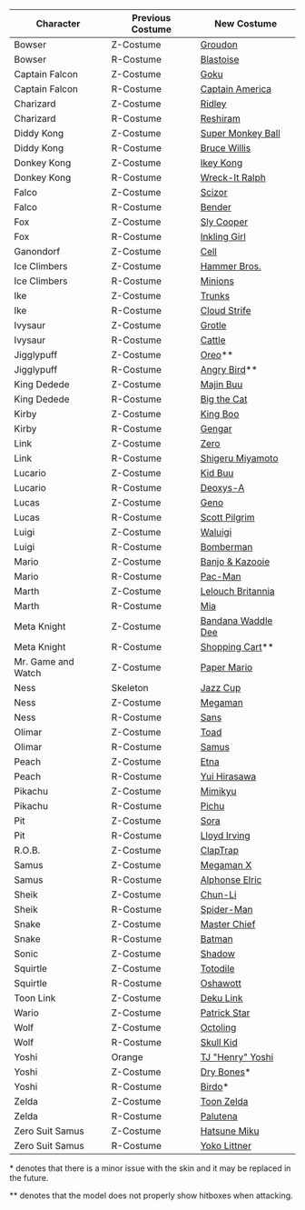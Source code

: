 | Character 		| Previous Costume 	| New Costume                                                            		 	|
|-----------		|------------------	|--------------	|
| Bowser			| Z-Costume			| [Groudon](http://forums.kc-mm.com/Gallery/BrawlView.php?Number=20629)				|
| Bowser			| R-Costume			| [Blastoise](http://forums.kc-mm.com/Gallery/BrawlView.php?Number=30836)			|
| Captain Falcon 	| Z-Costume        	| [Goku](http://forums.kc-mm.com/Gallery/BrawlView.php?Number=23665)              	|
| Captain Falcon	| R-Costume			| [Captain America](http://forums.kc-mm.com/Gallery/BrawlView.php?Number=25478)		|
| Charizard			| Z-Costume			| [Ridley](http://forums.kc-mm.com/Gallery/BrawlView.php?Number=12295)				|
| Charizard			| R-Costume			| [Reshiram](http://forums.kc-mm.com/Gallery/BrawlView.php?Number=27645)			|
| Diddy Kong		| Z-Costume			| [Super Monkey Ball](http://forums.kc-mm.com/Gallery/BrawlView.php?Number=28266)	|
| Diddy Kong		| R-Costume			| [Bruce Willis](http://forums.kc-mm.com/Gallery/BrawlView.php?Number=28056)		|
| Donkey Kong		| Z-Costume			| [Ikey Kong](http://forums.kc-mm.com/Gallery/BrawlView.php?Number=27520)			|
| Donkey Kong		| R-Costume			| [Wreck-It Ralph](http://forums.kc-mm.com/Gallery/BrawlView.php?Number=31396)		|
| Falco				| Z-Costume			| [Scizor](http://forums.kc-mm.com/Gallery/BrawlView.php?Number=24085)				|
| Falco				| R-Costume			| [Bender](http://forums.kc-mm.com/Gallery/BrawlView.php?Number=27588)				|
| Fox				| Z-Costume			| [Sly Cooper](http://forums.kc-mm.com/Gallery/BrawlView.php?Number=19901)			|
| Fox				| R-Costume			| [Inkling Girl](http://forums.kc-mm.com/Gallery/BrawlView.php?Number=213846)		|
| Ganondorf			| Z-Costume			| [Cell](http://forums.kc-mm.com/Gallery/BrawlView.php?Number=23529)				|
| Ice Climbers		| Z-Costume			| [Hammer Bros.](http://forums.kc-mm.com/Gallery/BrawlView.php?Number=203025)		|
| Ice Climbers		| R-Costume			| [Minions](http://forums.kc-mm.com/Gallery/BrawlView.php?Number=210291)			|
| Ike				| Z-Costume			| [Trunks](http://forums.kc-mm.com/Gallery/BrawlView.php?Number=22433)				|
| Ike				| R-Costume			| [Cloud Strife](http://forums.kc-mm.com/Gallery/BrawlView.php?Number=24702)		|
| Ivysaur			| Z-Costume			| [Grotle](http://forums.kc-mm.com/Gallery/BrawlView.php?Number=13832)				|
| Ivysaur			| R-Costume			| [Cattle](ttp://forums.kc-mm.com/Gallery/BrawlView.php?Number=31298)				|
| Jigglypuff		| Z-Costume			| [Oreo](http://forums.kc-mm.com/Gallery/BrawlView.php?Number=31286)**				|
| Jigglypuff		| R-Costume			| [Angry Bird](http://forums.kc-mm.com/Gallery/BrawlView.php?Number=31076)**		|
| King Dedede		| Z-Costume			| [Majin Buu](http://forums.kc-mm.com/Gallery/BrawlView.php?Number=31220)			|
| King Dedede		| R-Costume			| [Big the Cat](http://forums.kc-mm.com/Gallery/BrawlView.php?Number=32571)			|
| Kirby				| Z-Costume			| [King Boo](http://forums.kc-mm.com/Gallery/BrawlView.php?Number=24544)			|
| Kirby				| R-Costume			| [Gengar](http://forums.kc-mm.com/Gallery/BrawlView.php?Number=11688)				|
| Link				| Z-Costume			| [Zero](http://forums.kc-mm.com/Gallery/BrawlView.php?Number=17515)				|
| Link				| R-Costume			| [Shigeru Miyamoto](http://forums.kc-mm.com/Gallery/BrawlView.php?Number=32503)	|
| Lucario			| Z-Costume			| [Kid Buu](http://forums.kc-mm.com/Gallery/BrawlView.php?Number=18356)				|
| Lucario			| R-Costume			| [Deoxys-A](http://forums.kc-mm.com/Gallery/BrawlView.php?Number=13829)			|
| Lucas				| Z-Costume			| [Geno](http://forums.kc-mm.com/Gallery/BrawlView.php?Number=10433)				|
| Lucas				| R-Costume			| [Scott Pilgrim](http://forums.kc-mm.com/Gallery/BrawlView.php?Number=21896)		|
| Luigi				| Z-Costume			| [Waluigi](http://forums.kc-mm.com/Gallery/BrawlView.php?Number=27201)				|
| Luigi				| R-Costume			| [Bomberman](http://forums.kc-mm.com/Gallery/BrawlView.php?Number=23860)			|
| Mario				| Z-Costume			| [Banjo & Kazooie](http://forums.kc-mm.com/Gallery/BrawlView.php?Number=14120)		|
| Mario				| R-Costume			| [Pac-Man](http://forums.kc-mm.com/Gallery/BrawlView.php?Number=204556)			|
| Marth				| Z-Costume			| [Lelouch Britannia](http://forums.kc-mm.com/Gallery/BrawlView.php?Number=13961)	|
| Marth				| R-Costume			| [Mia](http://forums.kc-mm.com/Gallery/BrawlView.php?Number=35016)					|
| Meta Knight		| Z-Costume			| [Bandana Waddle Dee](http://forums.kc-mm.com/Gallery/BrawlView.php?Number=23981)	|
| Meta Knight		| R-Costume			| [Shopping Cart](http://forums.kc-mm.com/Gallery/BrawlView.php?Number=209555)**	|
| Mr. Game and Watch| Z-Costume			| [Paper Mario](http://forums.kc-mm.com/Gallery/BrawlView.php?Number=23892)			|
| Ness           	| Skeleton         	| [Jazz Cup](http://forums.kc-mm.com/Gallery/BrawlView.php?Number=211602)         	|
| Ness				| Z-Costume			| [Megaman](http://forums.kc-mm.com/Gallery/BrawlView.php?Number=206078)			|
| Ness				| R-Costume			| [Sans](http://forums.kc-mm.com/Gallery/BrawlView.php?Number=211255)				|
| Olimar			| Z-Costume			| [Toad](http://forums.kc-mm.com/Gallery/BrawlView.php?Number=25498)				|
| Olimar			| R-Costume			| [Samus](http://forums.kc-mm.com/Gallery/BrawlView.php?Number=31419)				|
| Peach				| Z-Costume			| [Etna](http://forums.kc-mm.com/Gallery/BrawlView.php?Number=15589)				|
| Peach				| R-Costume			| [Yui Hirasawa](http://forums.kc-mm.com/Gallery/BrawlView.php?Number=17584)		|
| Pikachu			| Z-Costume			| [Mimikyu](http://forums.kc-mm.com/Gallery/BrawlView.php?Number=216400)			|
| Pikachu			| R-Costume			| [Pichu](http://forums.kc-mm.com/Gallery/BrawlView.php?Number=27834)				|
| Pit				| Z-Costume			| [Sora](http://forums.kc-mm.com/Gallery/BrawlView.php?Number=7928)					|
| Pit				| R-Costume			| [Lloyd Irving](http://forums.kc-mm.com/Gallery/BrawlView.php?Number=23615)		|
| R.O.B.			| Z-Costume			| [ClapTrap](http://forums.kc-mm.com/Gallery/BrawlView.php?Number=33179)			|
| Samus				| Z-Costume			| [Megaman X](http://forums.kc-mm.com/Gallery/BrawlView.php?Number=31409)			|
| Samus				| R-Costume			| [Alphonse Elric](http://forums.kc-mm.com/Gallery/BrawlView.php?Number=11910)		|
| Sheik				| Z-Costume			| [Chun-Li](http://forums.kc-mm.com/Gallery/BrawlView.php?Number=25891)				|
| Sheik				| R-Costume			| [Spider-Man](http://forums.kc-mm.com/Gallery/BrawlView.php?Number=20484)			|
| Snake				| Z-Costume			| [Master Chief](http://forums.kc-mm.com/Gallery/BrawlView.php?Number=31965)		|
| Snake				| R-Costume			| [Batman](http://forums.kc-mm.com/Gallery/BrawlView.php?Number=34346)				|
| Sonic				| Z-Costume			| [Shadow](http://forums.kc-mm.com/Gallery/BrawlView.php?Number=19022)				|
| Squirtle			| Z-Costume			| [Totodile](http://forums.kc-mm.com/Gallery/BrawlView.php?Number=32416)			|
| Squirtle			| R-Costume			| [Oshawott](http://forums.kc-mm.com/Gallery/BrawlView.php?Number=26355)			|
| Toon Link			| Z-Costume			| [Deku Link](http://forums.kc-mm.com/Gallery/BrawlView.php?Number=21592)			|
| Wario				| Z-Costume			| [Patrick Star](http://forums.kc-mm.com/Gallery/BrawlView.php?Number=29919)		|
| Wolf				| Z-Costume			| [Octoling](http://forums.kc-mm.com/Gallery/BrawlView.php?Number=210862)			|
| Wolf				| R-Costume			| [Skull Kid](http://forums.kc-mm.com/Gallery/BrawlView.php?Number=207666)			|
| Yoshi          	| Orange           	| [TJ "Henry" Yoshi](http://forums.kc-mm.com/Gallery/BrawlView.php?Number=211930) 	|
| Yoshi				| Z-Costume			| [Dry Bones](http://forums.kc-mm.com/Gallery/BrawlView.php?Number=12523)*			|
| Yoshi				| R-Costume			| [Birdo](http://forums.kc-mm.com/Gallery/BrawlView.php?Number=26992)*				|
| Zelda				| Z-Costume			| [Toon Zelda](http://forums.kc-mm.com/Gallery/BrawlView.php?Number=32836)			|
| Zelda				| R-Costume			| [Palutena](http://forums.kc-mm.com/Gallery/BrawlView.php?Number=18765)			|
| Zero Suit Samus	| Z-Costume			| [Hatsune Miku](http://forums.kc-mm.com/Gallery/BrawlView.php?Number=28380)		|
| Zero Suit Samus	| R-Costume			| [Yoko Littner](http://forums.kc-mm.com/Gallery/BrawlView.php?Number=25080)		|

\* denotes that there is a minor issue with the skin and it may be replaced in the future.

\** denotes that the model does not properly show hitboxes when attacking.